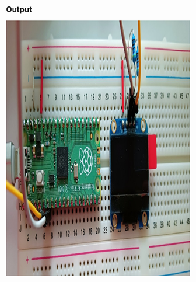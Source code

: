 ## Output

<p align="center">
  <img width="1600" height="700" src="https://github.com/rumenski11/Raspberry-Pi-Pico/blob/main/Documents/OLED_schematic.jpg">
</p>
